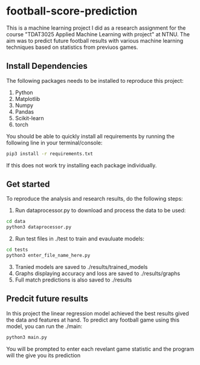 # football-score-prediction
This is a machine learning project I did as a research assignment for the course "TDAT3025 Applied Machine Learning with project" at NTNU. The aim was to predict future football results with various machine learning techniques based on statistics from previuos games.

## Install Dependencies
The following packages needs to be installed to reproduce this project:

1. Python
2. Matplotlib
3. Numpy
4. Pandas
5. Scikit-learn
6. torch

You should be able to quickly install all requirements by running the following line in your terminal/console:
```bash
pip3 install -r requirements.txt
```
If this does not work try installing each package individually.

## Get started
To reproduce the analysis and research results, do the following steps:
1. Run dataprocessor.py to download and process the data to be used:
```bash
cd data
python3 dataprocessor.py
```
2. Run test files in ./test to train and evauluate models:
```bash
cd tests
python3 enter_file_name_here.py
```
3. Tranied models are saved to ./results/trained_models
4. Graphs displaying accuracy and loss are saved to ./results/graphs
5. Full match predictions is also saved to ./results

## Predcit future results
In this project the linear regression model achieved the best results gived the data and features at hand. To predict any football game using this model, you can run the ./main:
```bash
python3 main.py
```
You will be prompted to enter each revelant game statistic and the program will the give you its prediction
